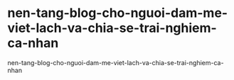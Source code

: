 # nen-tang-blog-cho-nguoi-dam-me-viet-lach-va-chia-se-trai-nghiem-ca-nhan
nen-tang-blog-cho-nguoi-dam-me-viet-lach-va-chia-se-trai-nghiem-ca-nhan
